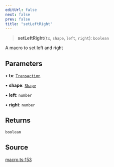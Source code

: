 ```yaml
---
editUrl: false
next: false
prev: false
title: "setLeftRight"
---
```


> **setLeftRight**(`tx`, `shape`, `left`, `right`): `boolean`

A macro to set left and right

## Parameters

• **tx**: [`Transaction`](/api-core/classes/transaction/)

• **shape**: [`Shape`](/api-core/classes/shape/)

• **left**: `number`

• **right**: `number`

## Returns

`boolean`

## Source

[macro.ts:153](https://github.com/dgmjs/dgmjs/blob/main/packages/core/src/macro.ts#L153)
